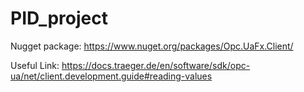 # PID_project

Nugget package:
https://www.nuget.org/packages/Opc.UaFx.Client/


Useful Link:
https://docs.traeger.de/en/software/sdk/opc-ua/net/client.development.guide#reading-values

